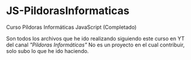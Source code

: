 # JS-PildorasInformaticas
Curso Píldoras Informáticas JavaScript (Completado)

Son todos los archivos que he ido realizando siguiendo este curso en YT del canal *"Pildoras Informáticas"*
No es un proyecto en el cual contribuir, solo subo lo que he ido haciendo.
